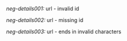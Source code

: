 *neg-details001:* url - invalid id

*neg-details002:* url - missing id

*neg-details003:* url - ends in invalid characters
